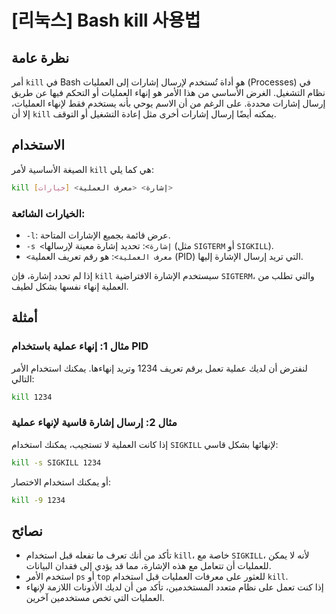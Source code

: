 # [리눅스] Bash kill 사용법

## نظرة عامة
أمر `kill` في Bash هو أداة تُستخدم لإرسال إشارات إلى العمليات (Processes) في نظام التشغيل. الغرض الأساسي من هذا الأمر هو إنهاء العمليات أو التحكم فيها عن طريق إرسال إشارات محددة. على الرغم من أن الاسم يوحي بأنه يستخدم فقط لإنهاء العمليات، إلا أن `kill` يمكنه أيضًا إرسال إشارات أخرى مثل إعادة التشغيل أو التوقف.

## الاستخدام
الصيغة الأساسية لأمر `kill` هي كما يلي:

```bash
kill [خيارات] <إشارة> <معرف العملية>
```

### الخيارات الشائعة:
- `-l`: عرض قائمة بجميع الإشارات المتاحة.
- `-s <إشارة>`: تحديد إشارة معينة لإرسالها (مثل `SIGTERM` أو `SIGKILL`).
- `<معرف العملية>`: هو رقم تعريف العملية (PID) التي تريد إرسال الإشارة إليها.

إذا لم تحدد إشارة، فإن `kill` سيستخدم الإشارة الافتراضية `SIGTERM`، والتي تطلب من العملية إنهاء نفسها بشكل لطيف.

## أمثلة
### مثال 1: إنهاء عملية باستخدام PID
لنفترض أن لديك عملية تعمل برقم تعريف 1234 وتريد إنهاءها. يمكنك استخدام الأمر التالي:

```bash
kill 1234
```

### مثال 2: إرسال إشارة قاسية لإنهاء عملية
إذا كانت العملية لا تستجيب، يمكنك استخدام `SIGKILL` لإنهائها بشكل قاسي:

```bash
kill -s SIGKILL 1234
```

أو يمكنك استخدام الاختصار:

```bash
kill -9 1234
```

## نصائح
- تأكد من أنك تعرف ما تفعله قبل استخدام `kill`، خاصة مع `SIGKILL`، لأنه لا يمكن للعمليات أن تتعامل مع هذه الإشارة، مما قد يؤدي إلى فقدان البيانات.
- استخدم الأمر `ps` أو `top` للعثور على معرفات العمليات قبل استخدام `kill`.
- إذا كنت تعمل على نظام متعدد المستخدمين، تأكد من أن لديك الأذونات اللازمة لإنهاء العمليات التي تخص مستخدمين آخرين.